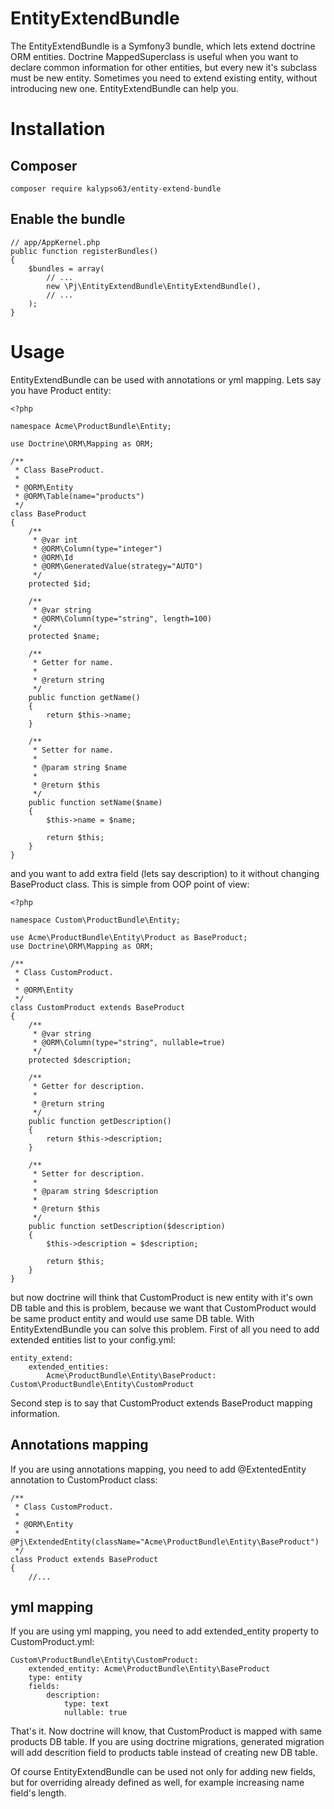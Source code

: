 # EntityExtendBundle

The EntityExtendBundle is a Symfony3 bundle, which lets extend doctrine ORM entities. Doctrine MappedSuperclass is useful when you want to declare common information for other entities, but every new it's subclass must be new entity. Sometimes you need to extend existing entity, without introducing new one. EntityExtendBundle can help you.

# Installation
## Composer
``` composer require kalypso63/entity-extend-bundle ```
## Enable the bundle
```
// app/AppKernel.php
public function registerBundles()
{
    $bundles = array(
        // ...
        new \Pj\EntityExtendBundle\EntityExtendBundle(),
        // ...
    );
}
```

# Usage
EntityExtendBundle can be used with annotations or yml mapping. Lets say you have Product entity:
```
<?php

namespace Acme\ProductBundle\Entity;

use Doctrine\ORM\Mapping as ORM;

/**
 * Class BaseProduct.
 *
 * @ORM\Entity
 * @ORM\Table(name="products")
 */
class BaseProduct
{
    /**
     * @var int
     * @ORM\Column(type="integer")
     * @ORM\Id
     * @ORM\GeneratedValue(strategy="AUTO")
     */
    protected $id;

    /**
     * @var string
     * @ORM\Column(type="string", length=100)
     */
    protected $name;

    /**
     * Getter for name.
     *
     * @return string
     */
    public function getName()
    {
        return $this->name;
    }

    /**
     * Setter for name.
     *
     * @param string $name
     *
     * @return $this
     */
    public function setName($name)
    {
        $this->name = $name;
        
        return $this;
    }
}
```
and you want to add extra field (lets say description) to it without changing BaseProduct class. This is simple from OOP point of view:
```
<?php

namespace Custom\ProductBundle\Entity;

use Acme\ProductBundle\Entity\Product as BaseProduct;
use Doctrine\ORM\Mapping as ORM;

/**
 * Class CustomProduct.
 *
 * @ORM\Entity
 */
class CustomProduct extends BaseProduct
{
    /**
     * @var string
     * @ORM\Column(type="string", nullable=true)
     */
    protected $description;
    
    /**
     * Getter for description.
     *
     * @return string
     */
    public function getDescription()
    {
        return $this->description;
    }

    /**
     * Setter for description.
     *
     * @param string $description
     *
     * @return $this
     */
    public function setDescription($description)
    {
        $this->description = $description;
        
        return $this;
    }
}
```
but now doctrine will think that CustomProduct is new entity with it's own DB table and this is problem, because we want that CustomProduct would be same product entity and would use same DB table. With EntityExtendBundle you can solve this problem. First of all you need to add extended entities list to your config.yml:
```
entity_extend:
    extended_entities:
        Acme\ProductBundle\Entity\BaseProduct: Custom\ProductBundle\Entity\CustomProduct
```
Second step is to say that CustomProduct extends BaseProduct mapping information.

## Annotations mapping
If you are using annotations mapping, you need to add @ExtentedEntity annotation to CustomProduct class:
```
/**
 * Class CustomProduct.
 *
 * @ORM\Entity
 * @Pj\ExtendedEntity(className="Acme\ProductBundle\Entity\BaseProduct")
 */
class Product extends BaseProduct
{
    //...
```

## yml mapping
If you are using yml mapping, you need to add extended_entity property to CustomProduct.yml:
```
Custom\ProductBundle\Entity\CustomProduct:
    extended_entity: Acme\ProductBundle\Entity\BaseProduct
    type: entity
    fields:
        description:
            type: text
            nullable: true
```

That's it. Now doctrine will know, that CustomProduct is mapped with same products DB table. If you are using doctrine migrations, generated migration will add descrition field to products table instead of creating new DB table.

Of course EntityExtendBundle can be used not only for adding new fields, but for overriding already defined as well, for example increasing name field's length.
